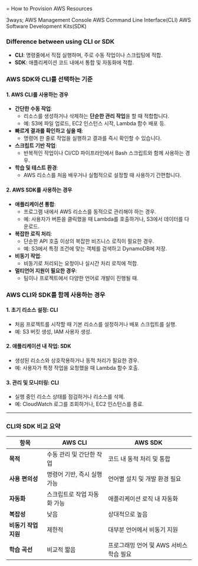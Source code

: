 = How to Provision AWS Resources

3ways;
AWS Management Console
 AWS Command Line Interface(CLI)
 AWS Software Development Kits(SDK)


### Difference between using CLI or SDK 

- **CLI**: 명령줄에서 직접 실행하며, 주로 수동 작업이나 스크립팅에 적합.
- **SDK**: 애플리케이션 코드 내에서 통합 및 자동화에 적합.

### AWS SDK와 CLI를 선택하는 기준

#### 1. **AWS CLI를 사용하는 경우**

- **간단한 수동 작업**:
    - 리소스를 생성하거나 삭제하는 **단순한 관리 작업**을 할 때 적합합니다.
    - 예: S3에 파일 업로드, EC2 인스턴스 시작, Lambda 함수 배포 등.
- **빠르게 결과를 확인하고 싶을 때**:
    - 명령어 한 줄로 작업을 실행하고 결과를 즉시 확인할 수 있습니다.
- **스크립트 기반 작업**:
    - 반복적인 작업이나 CI/CD 파이프라인에서 Bash 스크립트와 함께 사용하는 경우.
- **학습 및 테스트 환경**:
    - AWS 리소스를 처음 배우거나 실험적으로 설정할 때 사용하기 간편합니다.

#### 2. **AWS SDK를 사용하는 경우**

- **애플리케이션 통합**:
    - 프로그램 내에서 AWS 리소스를 동적으로 관리해야 하는 경우.
    - 예: 사용자가 버튼을 클릭했을 때 Lambda를 호출하거나, S3에서 데이터를 다운로드.
- **복잡한 로직 처리**:
    - 단순한 API 호출 이상의 복잡한 비즈니스 로직이 필요한 경우.
    - 예: S3에서 특정 조건에 맞는 객체를 검색하고 DynamoDB에 저장.
- **비동기 작업**:
    - 비동기로 처리되는 요청이나 실시간 처리 로직에 적합.
- **멀티언어 지원이 필요한 경우**:
    - 팀이나 프로젝트에서 다양한 언어로 개발이 진행될 때.


### AWS CLI와 SDK를 함께 사용하는 경우

#### **1. 초기 리소스 설정**: CLI

- 처음 프로젝트를 시작할 때 기본 리소스를 설정하거나 배포 스크립트를 실행.
- 예: S3 버킷 생성, IAM 사용자 생성.

#### **2. 애플리케이션 내 작업**: SDK

- 생성된 리소스와 상호작용하거나 동적 처리가 필요한 경우.
- 예: 사용자가 특정 작업을 요청했을 때 Lambda 함수 호출.

#### **3. 관리 및 모니터링**: CLI

- 실행 중인 리소스 상태를 점검하거나 리소스를 삭제.
- 예: CloudWatch 로그를 조회하거나, EC2 인스턴스를 종료.

---

### **CLI와 SDK 비교 요약**

| **항목**        | **AWS CLI**      | **AWS SDK**              |
| ------------- | ---------------- | ------------------------ |
| **목적**        | 수동 관리 및 간단한 작업   | 코드 내 동적 처리 및 통합          |
| **사용 편의성**    | 명령어 기반, 즉시 실행 가능 | 언어별 설치 및 개발 환경 필요        |
| **자동화**       | 스크립트로 작업 자동화 가능  | 애플리케이션 로직 내 자동화          |
| **복잡성**       | 낮음               | 상대적으로 높음                 |
| **비동기 작업 지원** | 제한적              | 대부분 언어에서 비동기 지원          |
| **학습 곡선**     | 비교적 짧음           | 프로그래밍 언어 및 AWS 서비스 학습 필요 |
